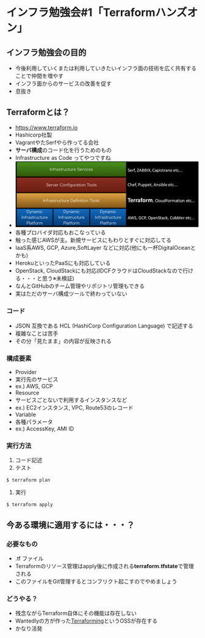 # インフラ勉強会#1「Terraformハンズオン」

## インフラ勉強会の目的
* 今後利用していくまたは利用していきたいインフラ面の技術を広く共有することで仲間を増やす
* インフラ面からのサービスの改善を促す
* 息抜き

## Terraformとは？
* https://www.terraform.io
* Hashicorp社製
 * VagrantやたSerfやら作ってる会社
* **サーバ構成**のコード化を行うためのもの
 * Infrastructure as Code ってやつですね
 * ![サービス自動化の図](https://raw.githubusercontent.com/cy-ken-goto/Terraform-Handson/master/ServiceAutomation.png)
* 各種プロバイダ対応もおこなっている
 * 触った感じAWSが主。新規サービスにもわりとすぐに対応してる
 * IaaS系AWS, GCP, Azure,SoftLayer などに対応(他にも一杯DigitalOceanとかも)
 * HerokuといったPaaSにも対応している
 * OpenStack, CloudStackにも対応(IDCFクラウドはCloudStackなので行ける・・・と思う※未検証)
 * なんとGitHubのチーム管理やリポジトリ管理もできる
 * 実はただのサーバ構成ツールで終わっていない

### コード
* JSON 互換である HCL (HashiCorp Configuration Language) で記述する
* 複雑なことは苦手
* その分「見たまま」の内容が反映される

### 構成要素
* Provider
 * 実行先のサービス
 * ex.) AWS, GCP
* Resource
 * サービスごとないで利用するインスタンスなど
 * ex.) EC2インスタンス, VPC, Route53のレコード
* Variable
 * 各種パラメータ
 * ex.) AccessKey, AMI ID

### 実行方法
1. コード記述
1. テスト
  ```
  $ terraform plan
  ```
1. 実行
  ```
  $ terraform apply
  ```
 

## 今ある環境に適用するには・・・？

### 必要なもの
* .tf ファイル
* Terraformのリソース管理はapply後に作成される**terraform.tfstate**で管理される
 * このファイルをGit管理するとコンフリクト起こすのでやめましょう

### どうやる？
* 残念ながらTerraform自体にその機能は存在しない
* Wantedlyの方が作った[Terraforming](https://github.com/dtan4/terraforming)というOSSが存在する
 * かなり活発
